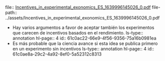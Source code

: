 file:: [Incentives_in_experimental_exonomics_ES_1639996145026_0.pdf](../assets/Incentives_in_experimental_exonomics_ES_1639996145026_0.pdf)
file-path:: ../assets/Incentives_in_experimental_exonomics_ES_1639996145026_0.pdf

- Hay  varios  argumentos  a  favor  de  aceptar  también  los  experimentos que carecen de incentivos basados en el rendimiento.
  ls-type:: annotation
  hl-page:: 4
  id:: 61c0ac22-66e9-4f56-9356-75a16b0981ea
- Es más probable que la ciencia avance si esta idea se publica primero en un experimento sin incentivos
  ls-type:: annotation
  hl-page:: 4
  id:: 61c0ae8a-29c2-4a92-8ef0-5a52312c8313